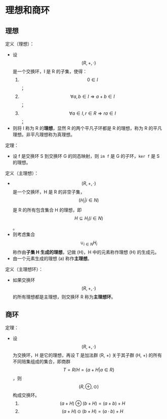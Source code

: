 # 理想和商环

## 理想

定义（理想）：

- 设 $$(R, +, \cdot)$$ 是一个交换环，I 是 R 的子集，使得：
  1. $$0 \in I$$；
  2. $$\forall a, b \in I \Rightarrow a+b \in I$$；
  3. $$\forall a \in I, r \in R \Rightarrow ra \in I$$；
- 则将 I 称为 R 的**理想**，显然 R 的两个平凡子环都是 R 的理想，称为 R 的平凡理想。非平凡理想称为真理想。

定理：

- 设 f 是交换环 S 到交换环 G 的同态映射，则 `im f` 是 G 的子环，`ker f` 是 S 的理想。

定义（主理想）：

- $$(R, +, \cdot)$$ 是一个交换环，H 是 R 的非空子集，$$(H_i | i \in N)$$ 是 R 的所有包含集合 H 的理想，即 $$H \subseteq H_i (i \in N)$$。
- 则考虑集合 $$\cup_{i \in N} H_i$$ 称作由**子集 H 生成的理想**，记做 (H)，H 中的元素称作理想 (H) 的生成元。
- 由一个元素生成的理想 (a) 称作**主理想**。

定义（主理想环）：

- 如果交换环 $$(R, +, \cdot)$$ 的所有理想都是主理想，则交换环 R 称为**主理想环**。

## 商环

定理：

- 设 $$(R, +, \cdot)$$ 为交换环，H 是它的理想，再设 T 是加法群 (R, +) 关于其子群 (H, +) 的所有不同陪集组成的集合，即商群 $$T = R/H = \{a + H | a \in R\}$$，则 $$(R, \oplus, \odot)$$ 构成交换环。
  1. $$(a + H) \oplus (b + H) = (a+b) + H$$
  2. $$(a + H) \odot (b + H) = (a \cdot b) + H$$

